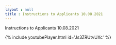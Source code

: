 ```yaml
---
layout : null
title : Instructions to Applicants 10.08.2021
---
```


Instructions to Applicants 10.08.2021



{% include youtubePlayer.html id='Js3ZRUtvUXc' %}
